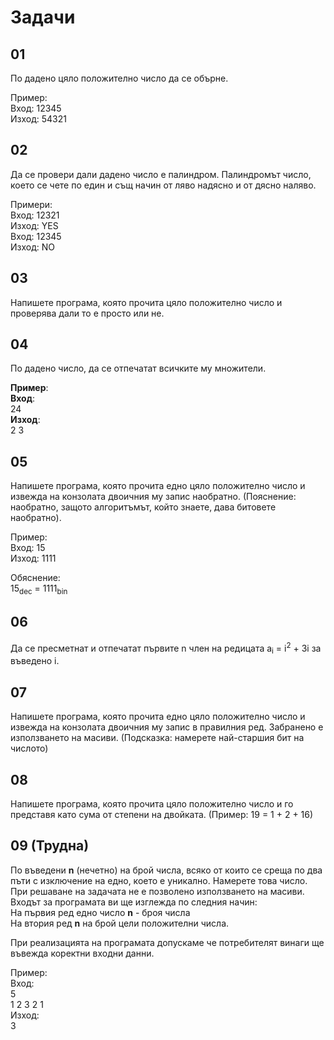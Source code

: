 # Задачи

## 01

По дадено цяло положително число да се обърне.

Пример: \
Вход:  12345 \
Изход: 54321 

## 02

Да се провери дали дадено число е палиндром.
Палиндромът число, което се чете по един и същ начин от ляво надясно и от дясно наляво.

Примери: \
Вход:  12321 \
Изход: YES \
Вход:  12345 \
Изход: NO 

## 03

Напишете програма, която прочита цяло положително число и проверява дали то е просто или не.

## 04

По дадено число, да се отпечатат всичките му множители.

**Пример**: \
**Вход**: \
24 \
**Изход**: \
2 3

## 05

Напишете програма, която прочита едно цяло положително число и извежда на конзолата двоичния му запис наобратно. (Пояснение: наобратно,
защото алгоритъмът, който знаете, дава битовете наобратно).

Пример: \
Вход:  15 \
Изход: 1111 

Обяснение: \
15<sub>dec</sub> = 1111<sub>bin</sub> 

## 06

Да се пресметнат и отпечатат първите n член на редицата a<sub>i</sub> = i<sup>2</sup> + 3i за въведено i.

## 07

Напишете програма, която прочита едно цяло положително число и извежда на конзолата двоичния му запис в правилния ред. Забранено е 
използването на масиви. (Подсказка: намерете най-старшия бит на числото)

## 08

Напишете програма, която прочита цяло положително число и го представя като сума от степени на двойката. (Пример: 19 = 1 + 2 + 16)

## 09 (Трудна)

По въведени **n** (нечетно) на брой числа, всяко от които се среща по два пъти с изключение на едно, коeто е уникално. Намерете това число. При решаване на задачата не е позволено използването на масиви. Входът за програмата ви ще изглежда по следния начин: \
На първия ред едно число **n** - броя числа \
На втория ред **n** на брой цели положителни числа.

При реализацията на програмата допускаме че потребителят винаги ще въвежда коректни входни данни.

Пример: \
Вход: \
5 \
1 2 3 2 1 \
Изход: \
3 
